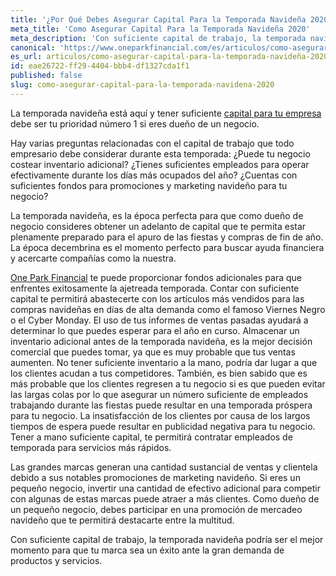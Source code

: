 ```yaml
---
title: '¿Por Qué Debes Asegurar Capital Para la Temporada Navideña 2020?'
meta_title: 'Como Asegurar Capital Para la Temporada Navideña 2020'
meta_description: 'Con suficiente capital de trabajo, la temporada navideña podría ser el mejor momento para tu negocio. Visita One Park financial y solicita tu crédito empresarial en minutos.'
canonical: 'https://www.oneparkfinancial.com/es/articulos/como-asegurar-capital-para-la-temporada-navideña-2020'
es_url: articulos/como-asegurar-capital-para-la-temporada-navideña-2020
id: eae26722-ff29-4404-bbb4-df1327cda1f1
published: false
slug: como-asegurar-capital-para-la-temporada-navidena-2020
---
```

<p>La temporada navide&ntilde;a est&aacute; aqu&iacute; y tener suficiente <a href="https://www.oneparkfinancial.com/es/preaprob">capital para tu empresa</a> debe ser tu prioridad n&uacute;mero 1 si eres due&ntilde;o de un negocio.</p>

<p>Hay varias preguntas relacionadas con el capital de trabajo que todo empresario debe considerar durante esta temporada: &iquest;Puede tu negocio costear inventario adicional? &iquest;Tienes suficientes empleados para operar efectivamente durante los d&iacute;as m&aacute;s ocupados del a&ntilde;o? &iquest;Cuentas con suficientes fondos para promociones y marketing navide&ntilde;o para tu negocio?</p>

<p>La temporada navide&ntilde;a, es la &eacute;poca perfecta para que como due&ntilde;o de negocio consideres obtener un adelanto de capital que te permita estar plenamente preparado para el apuro de las fiestas y compras de fin de a&ntilde;o. La &eacute;poca decembrina es el momento perfecto para buscar ayuda financiera y acercarte compa&ntilde;&iacute;as como la nuestra.</p>

<p><a href="https://www.oneparkfinancial.com/es/articulos/prestamos-de-negocio-para-mujeres-emprendedoras-con-mal-credito">One Park Financial</a> te puede proporcionar fondos adicionales para que enfrentes exitosamente la ajetreada temporada. Contar con suficiente capital te permitir&aacute; abastecerte con los art&iacute;culos m&aacute;s vendidos para las compras navide&ntilde;as en d&iacute;as de alta demanda como el famoso Viernes Negro o el Cyber Monday. El uso de tus informes de ventas pasadas ayudar&aacute; a determinar lo que puedes esperar para el a&ntilde;o en curso. Almacenar un inventario adicional antes de la temporada navide&ntilde;a, es la mejor decisi&oacute;n comercial que puedes tomar, ya que es muy probable que tus ventas aumenten. No tener suficiente inventario a la mano, podr&iacute;a dar lugar a que los clientes acudan a tus competidores. Tambi&eacute;n, es bien sabido que es m&aacute;s probable que los clientes regresen a tu negocio si es que pueden evitar las largas colas por lo que asegurar un n&uacute;mero suficiente de empleados trabajando durante las fiestas puede resultar en una temporada pr&oacute;spera para tu negocio. La insatisfacci&oacute;n de los clientes por causa de los largos tiempos de espera puede resultar en publicidad negativa para tu negocio. Tener a mano suficiente capital, te permitir&aacute; contratar empleados de temporada para servicios m&aacute;s r&aacute;pidos.</p>

<p>Las grandes marcas generan una cantidad sustancial de ventas y clientela debido a sus notables promociones de marketing navide&ntilde;o. Si eres un peque&ntilde;o negocio, invertir una cantidad de efectivo adicional para competir con algunas de estas marcas puede atraer a m&aacute;s clientes. Como due&ntilde;o de un peque&ntilde;o negocio, debes participar en una promoci&oacute;n de mercadeo navide&ntilde;o que te permitir&aacute; destacarte entre la multitud.</p>

<p>Con suficiente capital de trabajo, la temporada navide&ntilde;a podr&iacute;a ser el mejor momento para que tu marca sea un &eacute;xito ante la gran demanda de productos y servicios.</p>